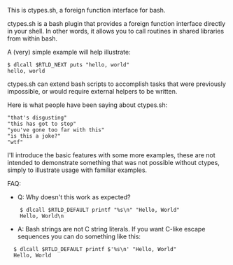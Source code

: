 This is ctypes.sh, a foreign function interface for bash.

ctypes.sh is a bash plugin that provides a foreign function interface directly
in your shell. In other words, it allows you to call routines in shared
libraries from within bash.

A (very) simple example will help illustrate:

    $ dlcall $RTLD_NEXT puts "hello, world"
    hello, world

ctypes.sh can extend bash scripts to accomplish tasks that were previously
impossible, or would require external helpers to be written.

Here is what people have been saying about ctypes.sh:

    "that's disgusting"
    "this has got to stop"
    "you've gone too far with this"
    "is this a joke?"
    "wtf"

I'll introduce the basic features with some more examples, these are not
intended to demonstrate something that was not possible without ctypes, simply
to illustrate usage with familiar examples.



FAQ:

* Q: Why doesn't this work as expected?
```
    $ dlcall $RTLD_DEFAULT printf "%s\n" "Hello, World"
    Hello, World\n
```

* A: Bash strings are not C string literals. If you want C-like
  escape sequences you can do something like this:

```
  $ dlcall $RTLD_DEFAULT printf $'%s\n' "Hello, World"
  Hello, World
```
